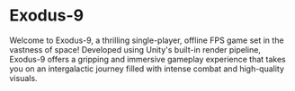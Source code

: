 # Exodus-9
Welcome to Exodus-9, a thrilling single-player, offline FPS game set in the vastness of space! Developed using Unity's built-in render pipeline, Exodus-9 offers a gripping and immersive gameplay experience that takes you on an intergalactic journey filled with intense combat and high-quality visuals. 
